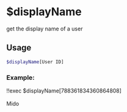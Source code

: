# $displayName

get the display name of a user

## Usage

```bash
$displayName[User ID]
```

### Example:
<discord-messages>
          <discord-message :bot="false" role-color="#ffcc9a" author="Member">
        !!exec $displayName[788361834360864808]<br><br>
          </discord-message>
          <discord-message :bot="true" role-color="#0099ff" author="Custom Command" avatar="https://media.discordapp.net/avatars/725721249652670555/781224f90c3b841ba5b40678e032f74a.webp">
        Mido
        </discord-message>
</discord-messages>